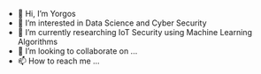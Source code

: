 - 👋 Hi, I’m Yorgos
- 👀 I’m interested in Data Science and Cyber Security
- 🌱 I’m currently researching IoT Security using Machine Learning Algorithms
- 💞️ I’m looking to collaborate on ...
- 📫 How to reach me ...

<!---
gtheodoridis/gtheodoridis is a ✨ special ✨ repository because its `README.md` (this file) appears on your GitHub profile.
You can click the Preview link to take a look at your changes.
--->
